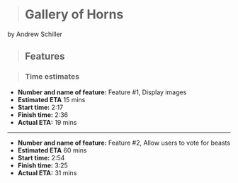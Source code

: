 > # Gallery of Horns

by Andrew Schiller

> ## Features

> ### Time estimates

- **Number and name of feature:** Feature #1,  Display images
- **Estimated ETA** 15 mins
- **Start time:** 2:17
- **Finish time:** 2:36
- **Actual ETA:** 19 mins
---
- **Number and name of feature:** Feature #2,  Allow users to vote for beasts
- **Estimated ETA** 60 mins
- **Start time:** 2:54
- **Finish time:** 3:25
- **Actual ETA:** 31 mins